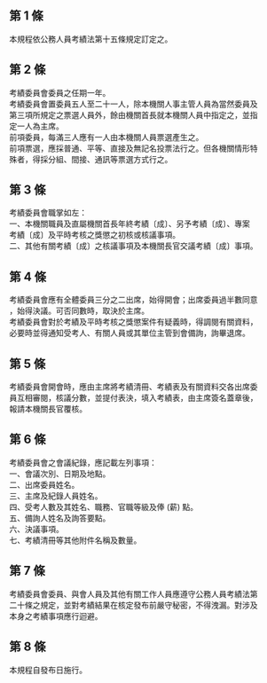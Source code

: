 第 1 條
-------
本規程依公務人員考績法第十五條規定訂定之。

第 2 條
-------
考績委員會委員之任期一年。  
考績委員會置委員五人至二十一人，除本機關人事主管人員為當然委員及  
第三項所規定之票選人員外，餘由機關首長就本機關人員中指定之，並指  
定一人為主席。  
前項委員，每滿三人應有一人由本機關人員票選產生之。  
前項票選，應採普通、平等、直接及無記名投票法行之。但各機關情形特  
殊者，得採分組、間接、通訊等票選方式行之。

第 3 條
-------
考績委員會職掌如左：  
一、本機關職員及直屬機關首長年終考績〔成〕、另予考績〔成〕、專案  
    考績〔成〕及平時考核之獎懲之初核或核議事項。  
二、其他有關考績〔成〕之核議事項及本機關長官交議考績〔成〕事項。

第 4 條
-------
考績委員會應有全體委員三分之二出席，始得開會；出席委員過半數同意  
，始得決議。可否同數時，取決於主席。  
考績委員會對於考績及平時考核之獎懲案件有疑義時，得調閱有關資料，  
必要時並得通知受考人、有關人員或其單位主管到會備詢，詢畢退席。

第 5 條
-------
考績委員會開會時，應由主席將考績清冊、考績表及有關資料交各出席委  
員互相審閱，核議分數，並提付表決，填入考績表，由主席簽名蓋章後，  
報請本機關長官覆核。

第 6 條
-------
考績委員會之會議紀錄，應記載左列事項：  
一、會議次別、日期及地點。  
二、出席委員姓名。  
三、主席及紀錄人員姓名。  
四、受考人數及其姓名、職務、官職等級及俸 (薪) 點。  
五、備詢人姓名及詢答要點。  
六、決議事項。  
七、考績清冊等其他附件名稱及數量。

第 7 條
-------
考績委員會委員、與會人員及其他有關工作人員應遵守公務人員考績法第  
二十條之規定，並對考績結果在核定發布前嚴守秘密，不得洩漏。對涉及  
本身之考績事項應行迴避。

第 8 條
-------
本規程自發布日施行。

